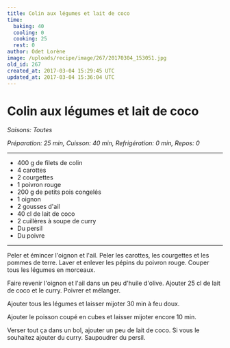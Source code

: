 ```yaml
---
title: Colin aux légumes et lait de coco
time:
  baking: 40
  cooling: 0
  cooking: 25
  rest: 0
author: Odet Lorène
image: /uploads/recipe/image/267/20170304_153051.jpg
old_id: 267
created_at: 2017-03-04 15:29:45 UTC
updated_at: 2017-03-04 15:36:04 UTC
---
```


# Colin aux légumes et lait de coco

_Saisons: Toutes_

_Préparation: 25 min, Cuisson: 40 min, Refrigération: 0 min, Repos: 0_

---

- 400 g de filets de colin
- 4 carottes
- 2 courgettes
- 1 poivron rouge
- 200 g de petits pois congelés
- 1 oignon
- 2 gousses d'ail
- 40 cl de lait de coco
- 2 cuillères à soupe de curry
- Du persil
- Du poivre

---

Peler et émincer l'oignon et l'ail. Peler les carottes, les courgettes et les pommes de terre. Laver et enlever les pépins du poivron rouge. Couper tous les légumes en morceaux.

Faire revenir l'oignon et l'ail dans un peu d'huile d'olive. Ajouter 25 cl de lait de coco et le curry. Poivrer et mélanger.

Ajouter tous les légumes et laisser mijoter 30 min à feu doux.

Ajouter le poisson coupé en cubes et laisser mijoter encore 10 min.

Verser tout ça dans un bol, ajouter un peu de lait de coco. Si vous le souhaitez ajouter du curry. Saupoudrer du persil.

